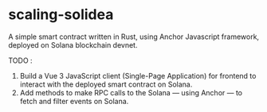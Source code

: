 # scaling-solidea

A simple smart contract written in Rust, using Anchor Javascript framework, deployed on Solana blockchain devnet.
 
TODO : 
1. Build a Vue 3 JavaScript client (Single-Page Application) for frontend to interact with the deployed smart contract on Solana.
2. Add methods to make RPC calls to the Solana — using Anchor — to fetch and filter events on Solana.
